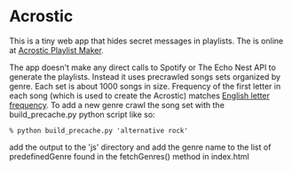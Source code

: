 # Acrostic
This is a tiny web app that hides secret messages in playlists. The is online at [Acrostic Playlist
Maker](http://static.echonest.com/enspex/acrostify).  

The app doesn't make any direct calls to Spotify or The Echo Nest API to generate the playlists. Instead it uses precrawled songs sets organized by genre. Each set is about 1000 songs in size. Frequency of the first letter in each song (which is used to create the Acrostic) matches [English letter frequency](http://en.wikipedia.org/wiki/Letter_frequency). To add a new genre crawl the song set with the build_precache.py python script like so:

    % python build_precache.py 'alternative rock'
   
add the output to the 'js' directory and add the genre name to the list of predefinedGenre found in the
fetchGenres() method in index.html
